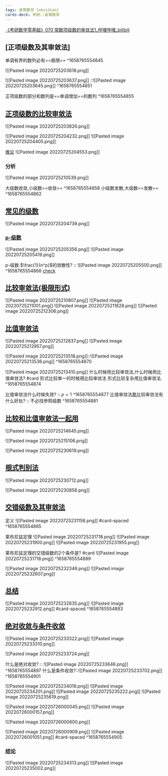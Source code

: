 ```yaml
---
tags: 高等数学 [obsidian]
cards-deck: 考研::高等数学
---
```

[《考研数学零基础》070 常数项级数的审敛法1_哔哩哔哩_bilibili](https://www.bilibili.com/video/BV1vg411d7D9?t=1.8)

## [正项级数及其审敛法]

单调有界的数列必有==极限==
^1658765554845

![[Pasted image 20220725203618.png]]


![[Pasted image 20220725203637.png]] ::![[Pasted image 20220725203645.png]] ^1658765554851

正项级数的部分和数列是==单调增加==的数列
^1658765554855

## [正项级数的比较审敛法](https://www.bilibili.com/video/BV1vg411d7D9?t=253.1)
![[Pasted image 20220725203826.png]]

![[Pasted image 20220725204232.png]]
![[Pasted image 20220725204405.png]]

[推论](https://www.bilibili.com/video/BV1vg411d7D9?t=592.6)
![[Pasted image 20220725204553.png]]

### 分析
![[Pasted image 20220725210539.png]]

大级数收敛,小级数==收敛==
^1658765554858
小级数发散,大级数==发散==
^1658765554862



## [常见的级数](https://www.bilibili.com/video/BV1vg411d7D9?t=633.6)
![[Pasted image 20220725204739.png]]

### [p-级数](https://www.bilibili.com/video/BV1vg411d7D9?t=683.0)
![[Pasted image 20220725205356.png]]
![[Pasted image 20220725205419.png]]

p-级数 $\frac{1}{n^p}$的敛散性? :: ![[Pasted image 20220725205500.png]]  ^1658765554866
[check](obsidian://advanced-uri?vault=IncreaseReading&filepath=%25E8%2580%2583%25E7%25A0%2594%252F%25E6%2595%25B0%25E5%25AD%25A6%25E4%25B8%2580%252F%25E9%25AB%2598%25E7%25AD%2589%25E6%2595%25B0%25E5%25AD%25A6%252F%25E6%2597%25A0%25E7%25A9%25B7%25E7%25BA%25A7%25E6%2595%25B0%252F%25E5%25B8%25B8%25E6%2595%25B0%25E9%25A1%25B9%25E7%25BA%25A7%25E6%2595%25B0%25E7%259A%2584%25E5%25AE%25A1%25E6%2595%259B%25E6%25B3%2595.md&heading=%255Bp-%25E7%25BA%25A7%25E6%2595%25B0%255D(https%253A%252F%252Fwww.bilibili.com%252Fvideo%252FBV1vg411d7D9%253Ft%253D683.0))


## [比较审敛法(极限形式)](https://www.bilibili.com/video/BV1vg411d7D9?t=1419.8)
![[Pasted image 20220725210807.png]]
![[Pasted image 20220725211001.png]]
![[Pasted image 20220725211828.png]]
![[Pasted image 20220725212306.png]]

## [比值审敛法](https://www.bilibili.com/video/BV1vg411d7D9?t=2357.0)
![[Pasted image 20220725212837.png]] 
![[Pasted image 20220725212957.png]]

![[Pasted image 20220725213518.png]]::![[Pasted image 20220725213536.png]] ^1658765554870

![[Pasted image 20220725213410.png]]
什么时候用比较审敛法,什么时候用比值审敛法? #card 
形式比较单一的时候用比较审敛法
形式比较复杂用比值审敛法.
^1658765554874

比值审敛法什么时候失效? :: $\rho =1$ ^1658765554877
比值审敛法**比**比较审敛法有什么好处? :: 不必找参照级数 ^1658765554881

## [比较和比值审敛法一起用](https://www.bilibili.com/video/BV1vg411d7D9?t=3472.9)
![[Pasted image 20220725214645.png]]

![[Pasted image 20220725215106.png]]

![[Pasted image 20220725230619.png]]

## [根式判别法](https://www.bilibili.com/video/BV1tt4y1s7Hf?t=277.2)
![[Pasted image 20220725230712.png]]

![[Pasted image 20220725230858.png]]

## [交错级数及其审敛法](https://www.bilibili.com/video/BV1tt4y1s7Hf?t=483.5)

定义
![[Pasted image 20220725231158.png]] #card-spaced 
^1658765554885

莱布尼兹定理
![[Pasted image 20220725231718.png]]
![[Pasted image 20220725231900.png]]
![[Pasted image 20220725231955.png]]

莱布尼兹定理的交错级数的2个条件是? #card 
![[Pasted image 20220725231718.png]]
^1658765554889

![[Pasted image 20220725232346.png]]
![[Pasted image 20220725232607.png]]

## [总结](https://www.bilibili.com/video/BV1tt4y1s7Hf?t=1419.3)
![[Pasted image 20220725232835.png]]
![[Pasted image 20220725232912.png]]
#card-spaced 
^1658765554893

## [绝对收敛与条件收敛](https://www.bilibili.com/video/BV1tt4y1s7Hf?t=1476.1)
![[Pasted image 20220725233322.png]]
![[Pasted image 20220725233310.png]]

![[Pasted image 20220725233724.png]]

什么是绝对收敛? :: ![[Pasted image 20220725233646.png]] ^1658765554897
什么是条件收敛?::![[Pasted image 20220725233702.png]] ^1658765554901

![[Pasted image 20220725234016.png]]
![[Pasted image 20220725234201.png]]
![[Pasted image 20220725235222.png]]
![[Pasted image 20220725235619.png]]


![[Pasted image 20220726000045.png]]
![[Pasted image 20220726000157.png]]

![[Pasted image 20220726000600.png]]

![[Pasted image 20220726000909.png]]
![[Pasted image 20220726001051.png]]
#card-spaced 
^1658765554905


### [结论](https://www.bilibili.com/video/BV1tt4y1s7Hf?t=2030.6)
![[Pasted image 20220725234313.png]]
![[Pasted image 20220725235002.png]] 
